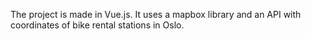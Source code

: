 The project is made in Vue.js. It uses a mapbox library and an API with coordinates of bike rental stations in Oslo.
